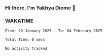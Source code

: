 ### Hi there. I'm Yakhya Diome 👋

### WAKATIME
<!--START_SECTION:waka-->

```txt
From: 29 January 2025 - To: 04 February 2025

Total Time: 0 secs

No activity tracked
```

<!--END_SECTION:waka-->
